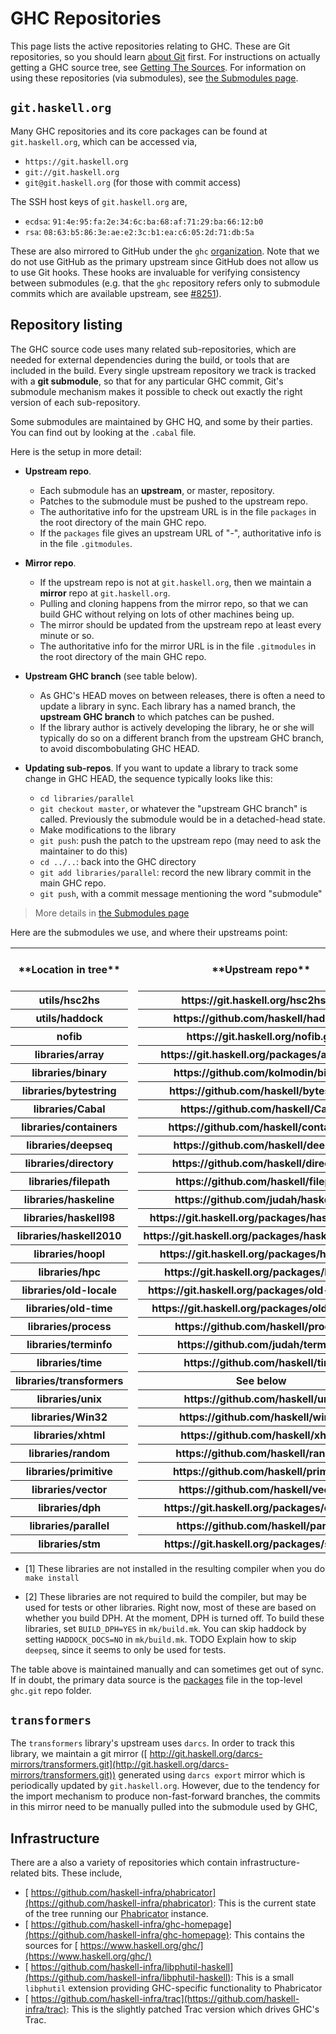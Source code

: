 


# GHC Repositories



This page lists the active repositories relating to GHC. These are Git repositories, so you should learn [about Git](working-conventions/git) first. For instructions on actually getting a GHC source tree, see [Getting The Sources](building/getting-the-sources). For information on using these repositories (via submodules), see [the Submodules page](working-conventions/git/submodules).


## `git.haskell.org`



Many GHC repositories and its core packages can be found at `git.haskell.org`, which can be accessed via,


- `https://git.haskell.org`
- `git://git.haskell.org`
- `git@git.haskell.org` (for those with commit access)


The SSH host keys of `git.haskell.org` are,


- `ecdsa`: `91:4e:95:fa:2e:34:6c:ba:68:af:71:29:ba:66:12:b0`
- `rsa`: `08:63:b5:86:3e:ae:e2:3c:b1:ea:c6:05:2d:71:db:5a`


These are also mirrored to GitHub under the `ghc` [
organization](https://github.com/ghc). Note that we do not use GitHub as the primary upstream since GitHub does not allow us to use Git hooks. These hooks are invaluable for verifying consistency between submodules (e.g. that the `ghc` repository refers only to submodule commits which are available upstream, see [\#8251](https://gitlab.staging.haskell.org/ghc/ghc/issues/8251)).


## Repository listing



The GHC source code uses many related sub-repositories, which are needed for external dependencies during the build, or tools that are included in the build. Every single upstream repository we track is tracked with a **git submodule**, so that for any particular GHC commit, Git's submodule mechanism makes it possible to check out exactly the right version of each sub-repository.



Some submodules are maintained by GHC HQ, and some by their parties.  You can find out by looking at the `.cabal` file.



Here is the setup in more detail:


- **Upstream repo**.

  - Each submodule has an **upstream**, or master, repository.
  - Patches to the submodule must be pushed to the upstream repo.
  - The authoritative info for the upstream URL is in the file `packages` in the root directory of the main GHC repo.
  - If the `packages` file gives an upstream URL of "-", authoritative info is in the file `.gitmodules`.

- **Mirror repo**.

  - If the upstream repo is not at `git.haskell.org`, then we maintain a **mirror** repo at `git.haskell.org`.
  - Pulling and cloning happens from the mirror repo, so that we can build GHC without relying on lots of other machines being up.
  - The mirror should be updated from the upstream repo at least every minute or so.
  - The authoritative info for the mirror URL is in the file `.gitmodules` in the root directory of the main GHC repo.

- **Upstream GHC branch** (see table below).

  - As GHC's HEAD moves on between releases, there is often a need to update a library in sync.  Each library has a named branch, the **upstream GHC branch** to which patches can be pushed.  
  - If the library author is actively developing the library, he or she will typically do so on a different branch from the upstream GHC branch, to avoid discombobulating GHC HEAD.

- **Updating sub-repos**.  If you want to update a library to track some change in GHC HEAD, the sequence typically looks like this:

  - `cd libraries/parallel`
  - `git checkout master`, or whatever the "upstream GHC branch" is called.  Previously the submodule would be in a detached-head state.
  - Make modifications to the library
  - `git push`: push the patch to the upstream repo (may need to ask the maintainer to do this)
  - `cd ../..`: back into the GHC directory
  - `git add libraries/parallel`: record the new library commit in the main GHC repo.
  - `git push`, with a commit message mentioning the word "submodule"

>
>
> More details in [the Submodules page](working-conventions/git/submodules)
>
>


Here are the submodules we use, and where their upstreams point:


<table><tr><th>**Location in tree**</th>
<td> </td>
<th>**Upstream repo**</th>
<td> </td>
<th>**Upstream GHC branch**</th>
<td> </td>
<th>**Installed\[1\]**</th>
<td> </td>
<th>**Req'd to build\[2\]**</th></tr>
<tr><th>utils/hsc2hs</th>
<td>           </td>
<th>https://git.haskell.org/hsc2hs.git</th>
<td> </td>
<th>master</th>
<td> </td>
<th>Yes</th>
<td> </td>
<th>Yes</th></tr>
<tr><th>utils/haddock</th>
<td>          </td>
<th>https://github.com/haskell/haddock</th>
<td> </td>
<th>ghc-head</th>
<td> </td>
<th>Yes</th>
<td> </td>
<th>No</th></tr>
<tr><th>nofib</th>
<td>                  </td>
<th>https://git.haskell.org/nofib.git</th>
<td> </td>
<th>master</th>
<td> </td>
<th>N/A</th>
<td> </td>
<th>N/A</th></tr>
<tr><th>libraries/array</th>
<td>        </td>
<th>https://git.haskell.org/packages/array.git</th>
<td> </td>
<th>master</th>
<td> </td>
<th>Yes</th>
<td> </td>
<th>Yes</th></tr>
<tr><th>libraries/binary</th>
<td>       </td>
<th>https://github.com/kolmodin/binary</th>
<td> </td>
<th>master</th>
<td> </td>
<th>Yes</th>
<td> </td>
<th>Yes</th></tr>
<tr><th>libraries/bytestring</th>
<td>   </td>
<th>https://github.com/haskell/bytestring</th>
<td> </td>
<th>master</th>
<td> </td>
<th>Yes</th>
<td> </td>
<th>Yes</th></tr>
<tr><th>libraries/Cabal</th>
<td>        </td>
<th>https://github.com/haskell/Cabal</th>
<td> </td>
<th>master</th>
<td> </td>
<th>Yes</th>
<td> </td>
<th>Yes</th></tr>
<tr><th>libraries/containers</th>
<td>   </td>
<th>https://github.com/haskell/containers</th>
<td> </td>
<th>master</th>
<td> </td>
<th>Yes</th>
<td> </td>
<th>Yes</th></tr>
<tr><th>libraries/deepseq</th>
<td>      </td>
<th>https://github.com/haskell/deepseq</th>
<td> </td>
<th>master</th>
<td> </td>
<th>No</th>
<td> </td>
<th>No</th></tr>
<tr><th>libraries/directory</th>
<td>    </td>
<th>https://github.com/haskell/directory</th>
<td> </td>
<th>master</th>
<td> </td>
<th>Yes</th>
<td> </td>
<th>Yes</th></tr>
<tr><th>libraries/filepath</th>
<td>     </td>
<th>https://github.com/haskell/filepath</th>
<td> </td>
<th>master</th>
<td> </td>
<th>Yes</th>
<td> </td>
<th>Yes</th></tr>
<tr><th>libraries/haskeline</th>
<td>    </td>
<th>https://github.com/judah/haskeline</th>
<td> </td>
<th>master</th>
<td> </td>
<th>Yes</th>
<td> </td>
<th>Yes</th></tr>
<tr><th>libraries/haskell98</th>
<td>    </td>
<th>https://git.haskell.org/packages/haskell98.git</th>
<td> </td>
<th>master</th>
<td> </td>
<th>Yes</th>
<td> </td>
<th>Yes</th></tr>
<tr><th>libraries/haskell2010</th>
<td>  </td>
<th>https://git.haskell.org/packages/haskell2010.git</th>
<td> </td>
<th>master</th>
<td> </td>
<th>Yes</th>
<td> </td>
<th>Yes</th></tr>
<tr><th>libraries/hoopl</th>
<td>        </td>
<th>https://git.haskell.org/packages/hoopl.git</th>
<td> </td>
<th>master</th>
<td> </td>
<th>Yes</th>
<td> </td>
<th>Yes</th></tr>
<tr><th>libraries/hpc</th>
<td>          </td>
<th>https://git.haskell.org/packages/hpc.git</th>
<td> </td>
<th>master</th>
<td> </td>
<th>Yes</th>
<td> </td>
<th>Yes</th></tr>
<tr><th>libraries/old-locale</th>
<td>   </td>
<th>https://git.haskell.org/packages/old-locale.git</th>
<td> </td>
<th>master</th>
<td> </td>
<th>Yes</th>
<td> </td>
<th>Yes</th></tr>
<tr><th>libraries/old-time</th>
<td>     </td>
<th>https://git.haskell.org/packages/old-time.git</th>
<td> </td>
<th>master</th>
<td> </td>
<th>Yes</th>
<td> </td>
<th>Yes</th></tr>
<tr><th>libraries/process</th>
<td>      </td>
<th>https://github.com/haskell/process</th>
<td> </td>
<th>master</th>
<td> </td>
<th>Yes</th>
<td> </td>
<th>Yes</th></tr>
<tr><th>libraries/terminfo</th>
<td>     </td>
<th>https://github.com/judah/terminfo</th>
<td> </td>
<th>master</th>
<td> </td>
<th>Yes</th>
<td> </td>
<th>Yes</th></tr>
<tr><th>libraries/time</th>
<td>         </td>
<th>https://github.com/haskell/time</th>
<td> </td>
<th>ghc</th>
<td> </td>
<th>Yes</th>
<td> </td>
<th>Yes</th></tr>
<tr><th>libraries/transformers</th>
<td> </td>
<th>See below</th>
<td> </td>
<th></th>
<td> </td>
<th>Yes</th>
<td> </td>
<th>Yes</th></tr>
<tr><th>libraries/unix</th>
<td>         </td>
<th>https://github.com/haskell/unix</th>
<td> </td>
<th>master</th>
<td> </td>
<th>Yes</th>
<td> </td>
<th>Yes</th></tr>
<tr><th>libraries/Win32</th>
<td>        </td>
<th>https://github.com/haskell/win32</th>
<td> </td>
<th>master</th>
<td> </td>
<th>Yes</th>
<td> </td>
<th>Yes</th></tr>
<tr><th>libraries/xhtml</th>
<td>        </td>
<th>https://github.com/haskell/xhtml</th>
<td> </td>
<th>master</th>
<td> </td>
<th>Yes</th>
<td> </td>
<th>Yes</th></tr>
<tr><th>libraries/random</th>
<td>       </td>
<th>https://github.com/haskell/random</th>
<td> </td>
<th>master</th>
<td> </td>
<th>No</th>
<td> </td>
<th>No</th></tr>
<tr><th>libraries/primitive</th>
<td>    </td>
<th>https://github.com/haskell/primitive</th>
<td> </td>
<th>master</th>
<td> </td>
<th>No</th>
<td> </td>
<th>No</th></tr>
<tr><th>libraries/vector</th>
<td>       </td>
<th>https://github.com/haskell/vector</th>
<td> </td>
<th>master</th>
<td> </td>
<th>No</th>
<td> </td>
<th>No</th></tr>
<tr><th>libraries/dph</th>
<td>          </td>
<th>https://git.haskell.org/packages/dph.git</th>
<td> </td>
<th>master</th>
<td> </td>
<th>No</th>
<td> </td>
<th>No</th></tr>
<tr><th>libraries/parallel</th>
<td>     </td>
<th>https://github.com/haskell/parallel</th>
<td> </td>
<th>master</th>
<td> </td>
<th>No</th>
<td> </td>
<th>No</th></tr>
<tr><th>libraries/stm</th>
<td>          </td>
<th>https://git.haskell.org/packages/stm.git</th>
<td> </td>
<th>master</th>
<td> </td>
<th>No</th>
<td> </td>
<th>No</th></tr></table>


- \[1\] These libraries are not installed in the resulting compiler when you do `make install`

- \[2\] These libraries are not required to build the compiler, but may be used for tests or other libraries. Right now, most of these are based on whether you build DPH. At the moment, DPH is turned off. To build these libraries, set `BUILD_DPH=YES` in `mk/build.mk`. You can skip haddock by setting `HADDOCK_DOCS=NO` in `mk/build.mk`. TODO Explain how to skip `deepseq`, since it seems to only be used for tests.


The table above is maintained manually and can sometimes get out of sync. If in doubt, the primary data source is  the [
packages](http://git.haskell.org/ghc.git/blob_plain/HEAD:/packages) file in the top-level `ghc.git` repo folder.


## `transformers`



The `transformers` library's upstream uses `darcs`. In order to track this library, we maintain a git mirror ([
http://git.haskell.org/darcs-mirrors/transformers.git](http://git.haskell.org/darcs-mirrors/transformers.git)) generated using `darcs export` mirror which is periodically updated by `git.haskell.org`. However, due to the tendency for the import mechanism to produce non-fast-forward branches, the commits in this mirror need to be manually pulled into the submodule used by GHC, 


## Infrastructure



There are a also a variety of repositories which contain infrastructure-related bits. These include,


- [
  https://github.com/haskell-infra/phabricator](https://github.com/haskell-infra/phabricator): This is the current state of the tree running our [
  Phabricator](https://phabricator.haskell.org/) instance.
- [
  https://github.com/haskell-infra/ghc-homepage](https://github.com/haskell-infra/ghc-homepage): This contains the sources for [
  https://www.haskell.org/ghc/](https://www.haskell.org/ghc/)
- [
  https://github.com/haskell-infra/libphutil-haskell](https://github.com/haskell-infra/libphutil-haskell): This is a small `libphutil` extension providing GHC-specific functionality to Phabricator
- [
  https://github.com/haskell-infra/trac](https://github.com/haskell-infra/trac): This is the slightly patched Trac version which drives GHC's Trac.
